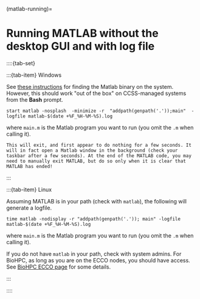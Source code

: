 (matlab-running)=
#  Running MATLAB without the desktop GUI and with log file

::::{tab-set}

:::{tab-item} Windows


See [these instructions](https://www.mathworks.com/matlabcentral/answers/102082-how-do-i-call-matlab-from-the-dos-prompt) for finding the Matlab binary on the system. However, this should work "out of the box" on CCSS-managed systems from the **Bash** prompt. 

```
start matlab -nosplash  -minimize -r  "addpath(genpath('.'));main"  -logfile matlab-$(date +%F_%H-%M-%S).log
```

where `main.m` is the Matlab program you want to run (you omit the `.m` when calling it). 

```{note}
This will exit, and first appear to do nothing for a few seconds. It will in fact open a Matlab window in the background (check your taskbar after a few seconds). At the end of the MATLAB code, you may need to manually exit MATLAB, but do so only when it is clear that MATLAB has ended! 
```

:::

:::{tab-item} Linux

Assuming MATLAB is in your path (check with `matlab`), the following will generate a logfile. 

```
time matlab -nodisplay -r "addpath(genpath('.')); main" -logfile matlab-$(date +%F_%H-%M-%S).log
```

where `main.m` is the Matlab program you want to run (you omit the `.m` when calling it). 

If you do not have `matlab` in your path, check with system admins. For BioHPC, as long as you are on the ECCO nodes, you should have access. See [BioHPC ECCO page](https://biohpc.cornell.edu/lab/ecco.htm) for some details.

:::

::::

